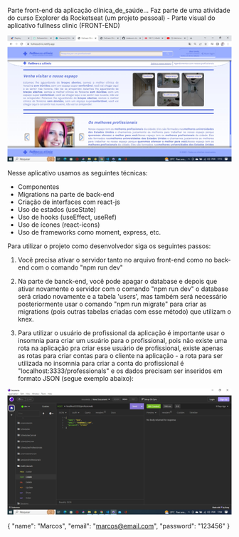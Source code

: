 Parte front-end da aplicação clínica_de_saúde... Faz parte de uma atividade do curso Explorer da Rocketseat (um projeto pessoal) - Parte visual do aplicativo fullness clinic (FRONT-END)

<p align="center">
  <img width="800" src="src/assets/imageapp.jpg" >
</p>


Nesse aplicativo usamos as seguintes técnicas:

- Componentes
- Migrations na parte de back-end
- Criação de interfaces com react-js
- Uso de estados (useState)
- Uso de hooks (useEffect, useRef)
- Uso de ícones (react-icons)
- Uso de frameworks como moment, express, etc.

Para utilizar o projeto como desenvolvedor siga os seguintes passos:

1. Você precisa ativar o servidor tanto no arquivo front-end como no back-end com o comando "npm run dev"

2. Na parte de banck-end, você pode apagar o database e depois que ativar novamente o servidor com o comando "npm run dev" o database será criado novamente e a tabela 'users', mas também será necessário posteriormente usar o comando "npm run migrate" para criar as migrations (pois outras tabelas criadas com esse método) que utilizam o knex.

3. Para utilizar o usuário de profissional da aplicação é importante usar o insomnia para criar um usuário para o profissional, pois não existe uma rota na aplicação pra criar esse usuário de profissional, existe apenas as rotas para criar contas para o cliente na aplicação - a rota para ser utilizada no insomnia para criar a conta do profissional é "localhost:3333/professionals" e os dados precisam ser inseridos em formato JSON (segue exemplo abaixo): 

<p align="center">
  <img width="800" src="src/assets/insomnia.jpg" >
</p>

{
	"name": "Marcos",
	"email": "marcos@email.com",
	"password": "123456"
}